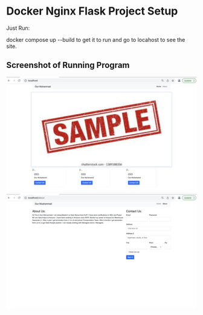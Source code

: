 # Docker Nginx Flask Project Setup

Just Run:

docker compose up --build to get it to run and go to locahost to see the site.

## Screenshot of Running Program

![Running Program](screenshots/Home-Page.png)
![Running Program](screenshots/About.png)
